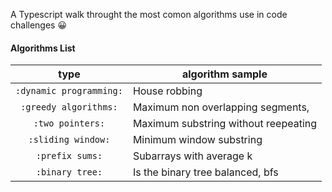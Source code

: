 
A Typescript walk throught the most comon algorithms use in code challenges 😀

#### Algorithms List

| type |  algorithm sample |  
| :-: | - |
| `:dynamic programming:` | House robbing | 
| `:greedy algorithms:` | Maximum non overlapping segments, | 
| `:two pointers:` | Maximum substring without reepeating | 
| `:sliding window:` | Minimum window substring | 
| `:prefix sums:` | Subarrays with average k | 
| `:binary tree:` | Is the binary tree balanced, bfs | 
